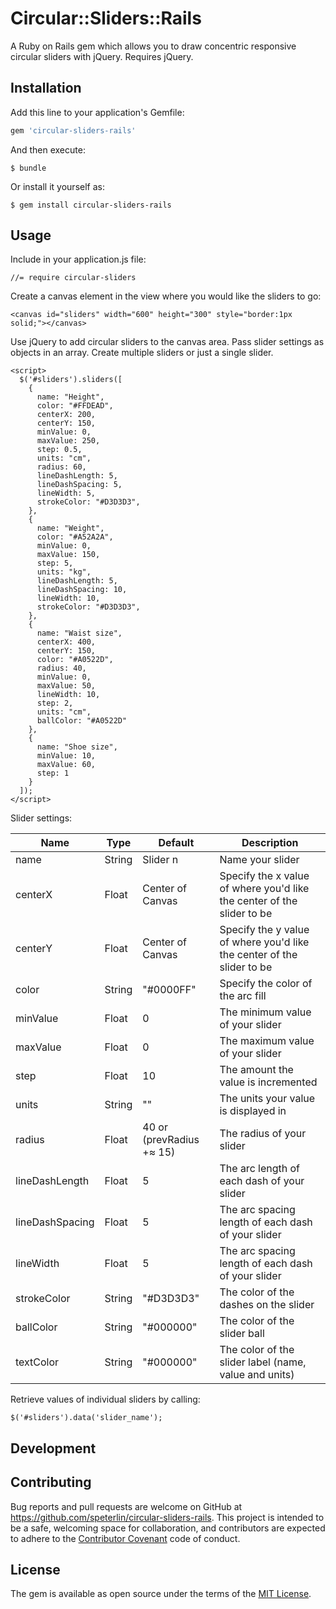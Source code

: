# Circular::Sliders::Rails

A Ruby on Rails gem which allows you to draw concentric responsive circular sliders with jQuery. Requires jQuery.

## Installation

Add this line to your application's Gemfile:

```ruby
gem 'circular-sliders-rails'
```

And then execute:

    $ bundle

Or install it yourself as:

    $ gem install circular-sliders-rails

## Usage

Include in your application.js file:

    //= require circular-sliders

Create a canvas element in the view where you would like the sliders to go:

    <canvas id="sliders" width="600" height="300" style="border:1px solid;"></canvas>

Use jQuery to add circular sliders to the canvas area. Pass slider settings as objects in an array. Create multiple sliders or just a single slider.

    <script>
      $('#sliders').sliders([
        {
          name: "Height",
          color: "#FFDEAD",
          centerX: 200,
          centerY: 150,
          minValue: 0,
          maxValue: 250,
          step: 0.5,
          units: "cm",
          radius: 60,
          lineDashLength: 5,
          lineDashSpacing: 5,
          lineWidth: 5,
          strokeColor: "#D3D3D3",
        },
        {
          name: "Weight",
          color: "#A52A2A",
          minValue: 0,
          maxValue: 150,
          step: 5,
          units: "kg",
          lineDashLength: 5,
          lineDashSpacing: 10,
          lineWidth: 10,
          strokeColor: "#D3D3D3",
        },
        {
          name: "Waist size",
          centerX: 400,
          centerY: 150,
          color: "#A0522D",
          radius: 40,
          minValue: 0,
          maxValue: 50,
          lineWidth: 10,
          step: 2,
          units: "cm",
          ballColor: "#A0522D"
        },
        {
          name: "Shoe size",
          minValue: 10,
          maxValue: 60,
          step: 1
        }
      ]);
    </script>

Slider settings:

| Name            | Type   | Default                  | Description                                                            |
| --------------- | ------ | ------------------------ | ---------------------------------------------------------------------- |
| name            | String | Slider n                 | Name your slider                                                       |
| centerX         | Float  | Center of Canvas         | Specify the x value of where you'd like the center of the slider to be |
| centerY         | Float  | Center of Canvas         | Specify the y value of where you'd like the center of the slider to be |
| color           | String | "#0000FF"                | Specify the color of the arc fill                                      |
| minValue        | Float  | 0                        | The minimum value of your slider                                       |
| maxValue        | Float  | 0                        | The maximum value of your slider                                       |
| step            | Float  | 10                       | The amount the value is incremented                                    |
| units           | String | ""                       | The units your value is displayed in                                   |
| radius          | Float  | 40 or (prevRadius +≈ 15) | The radius of your slider                                              |
| lineDashLength  | Float  | 5                        | The arc length of each dash of your slider                             |
| lineDashSpacing | Float  | 5                        | The arc spacing length of each dash of your slider                     |
| lineWidth       | Float  | 5                        | The arc spacing length of each dash of your slider                     |
| strokeColor     | String | "#D3D3D3"                | The color of the dashes on the slider                                  |
| ballColor       | String | "#000000"                | The color of the slider ball                                           |
| textColor       | String | "#000000"                | The color of the slider label (name, value and units)                  |

Retrieve values of individual sliders by calling:

    $('#sliders').data('slider_name');

## Development

<!-- To install this gem onto your local machine, run `bundle exec rake install`. To release a new version, update the version number in `version.rb`, and then run `bundle exec rake release`, which will create a git tag for the version, push git commits and tags, and push the `.gem` file to [rubygems.org](https://rubygems.org). -->

## Contributing

Bug reports and pull requests are welcome on GitHub at https://github.com/speterlin/circular-sliders-rails. This project is intended to be a safe, welcoming space for collaboration, and contributors are expected to adhere to the [Contributor Covenant](http://contributor-covenant.org) code of conduct.


## License

The gem is available as open source under the terms of the [MIT License](http://opensource.org/licenses/MIT).
